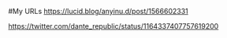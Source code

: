 #My URLs
https://lucid.blog/anyinu.d/post/1566602331

https://twitter.com/dante_republic/status/1164337407757619200
